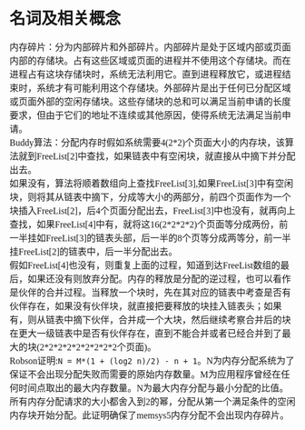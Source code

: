 # 名词及相关概念
<font face="微软雅黑" size="3px">

内存碎片：分为内部碎片和外部碎片。内部碎片是处于区域内部或页面内部的存储块。占有这些区域或页面的进程并不使用这个存储块。而在进程占有这块存储块时，系统无法利用它。直到进程释放它，或进程结束时，系统才有可能利用这个存储块。外部碎片是出于任何已分配区域或页面外部的空闲存储块。这些存储块的总和可以满足当前申请的长度要求，但由于它们的地址不连续或其他原因，使得系统无法满足当前申请。  
Buddy算法：分配内存时假如系统需要4(2\*2)个页面大小的内存块，该算法就到FreeList[2]中查找，如果链表中有空闲块，就直接从中摘下并分配出去。  
如果没有，算法将顺着数组向上查找FreeList[3],如果FreeList[3]中有空闲块，则将其从链表中摘下，分成等大小的两部分，前四个页面作为一个块插入FreeList[2]，后4个页面分配出去，FreeList[3]中也没有，就再向上查找，如果FreeList[4]中有，就将这16(2\*2\*2\*2)个页面等分成两份，前一半挂如FreeList[3]的链表头部，后一半的8个页等分成两等分，前一半挂FreeList[2]的链表中，后一半分配出去。  
假如FreeList[4]也没有，则重复上面的过程，知道到达FreeList数组的最后，如果还没有则放弃分配。内存的释放是分配的逆过程，也可以看作是伙伴的合并过程。当释放一个块时，先在其对应的链表中考查是否有伙伴存在，如果没有伙伴块，就直接把要释放的块挂入链表头；如果有，则从链表中摘下伙伴，合并成一个大块，然后继续考察合并后的块在更大一级链表中是否有伙伴存在，直到不能合并或者已经合并到了最大的块(2\*2\*2\*2\*2\*2\*2\*2\*2个页面)。  
Robson证明:`N = M*(1 + (log2 n)/2) - n + 1`。N为内存分配系统为了保证不会出现分配失败而需要的原始内存数量。M为应用程序曾经在任何时间点取出的最大内存数量。N为最大内存分配与最小分配的比值。所有内存分配请求的大小都舍入到2的幂，分配从第一个满足条件的空闲内存块开始分配。此证明确保了memsys5内存分配不会出现内存碎片。
